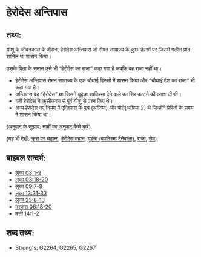 # हेरोदेस अन्तिपास #

## तथ्य: ##

 यीशु के जीवनकाल के दौरान, हेरोदेस अन्तिपास जो रोमन साम्राज्य के कुछ हिस्सों पर जिसमें गलील प्रांत शामिल था शासन किया। 

उसके पिता के समान उसे भी “हेरोदेस का राजा” कहा गया है जबकि वह राजा नहीं था।
* हेरोदेस अन्तिपास रोमन साम्राज्य के एक चौथाई हिस्सों में शासन किया और “चौथाई देश का राजा” भी कहा गया है।
* अन्तिपास वह “हेरोदेस” था जिसने यूहन्ना बपतिस्मा देने वाले का सिर काटने की आज्ञा दी थी।
* यही हेरोदेस ने क्रूसीकरण से पूर्व यीशु से प्रश्न किए थे।
* अन्य हेरोदेस नए नियम में एन्तिपास के पुत्र (अग्रिप्पा) और पोते(अग्रिप्पा 2) थे जिन्होंने प्रेरितों के समय में शासन किया था। 

(अनुवाद के सुझाव: [नामों का अनुवाद कैसे करें](rc://en/ta/man/translate/translate-names))

(यह भी देखें: [क्रूस पर चढ़ाना](../kt/crucify.md), [हेरोदेस महान](../names/herodthegreat.md), [यूहन्ना (बपतिस्मा देनेवाला)](../names/johnthebaptist.md), [राजा](../other/king.md), [रोम](../names/rome.md))

## बाइबल सन्दर्भ: ##

* [लूका 03:1-2](rc://en/tn/help/luk/03/01)
* [लूका 03:18-20](rc://en/tn/help/luk/03/18)
* [लूका 09:7-9](rc://en/tn/help/luk/09/07)
* [लूका 13:31-33](rc://en/tn/help/luk/13/31)
* [लूका 23:8-10](rc://en/tn/help/luk/23/08)
* [मरकुस 06:18-20](rc://en/tn/help/mrk/06/18)
* [मत्ती 14:1-2](rc://en/tn/help/mat/14/01)

## शब्द तथ्य: ##

* Strong's: G2264, G2265, G2267
